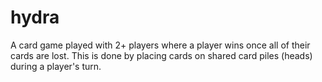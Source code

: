 # hydra

A card game played with 2+ players where a player wins once all of their cards are lost. This is done by placing cards on shared card piles (heads) during a player's turn.
